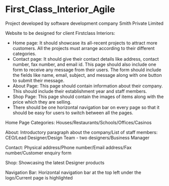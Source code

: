 # First_Class_Interior_Agile

Project developed by software development company Smith Private Limited

Website to be designed for client Firstclass Interiors:

- Home page: It should showcase its all-recent projects to attract more customers. All the projects must arrange according to their different categories.
- Contact page: It should give their contact details like address, contact number, fax number, and email id. This page should also include one form to receive any message from their users. The form should include the fields like name, email, subject, and message along with one button to submit their message.
- About Page: This page should contain information about their company. This should include their establishment year and staff members.
- Shop Page: This page should contain the images of items along with the price which they are selling.
- There should be one horizontal navigation bar on every page so that it should be easy for users to switch between all the pages.

Home Page Categories: Houses/Restaurants/Schools/Offices/Casinos

About: Introductory paragraph about the company/List of staff members: CEO/Lead Designer/Design Team - two designers/Business Manager

Contact: Physical address/Phone number/Email address/Fax number/Customer enquiry form

Shop: Showcasing the latest Designer products

Navigation Bar: Horizontal navigation bar at the top left under the logo/Current page is highlighted
